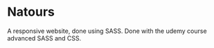 # Natours
A responsive website, done using SASS. Done with the udemy course advanced SASS and CSS. 
